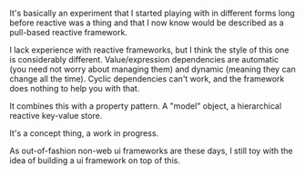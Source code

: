 
It's basically an experiment that I started playing with in different forms long before reactive was a thing and that I now know would be described as a pull-based reactive framework.

I lack experience with reactive frameworks, but I think the style of this one is considerably different. Value/expression dependencies are automatic (you need not worry about managing them) and dynamic (meaning they can change all the time). Cyclic dependencies can't work, and the framework does nothing to help you with that.

It combines this with a property pattern. A "model" object, a hierarchical reactive key-value store.

It's a concept thing, a work in progress.

As out-of-fashion non-web ui frameworks are these days, I still toy with the idea of building a ui framework on top of this.
